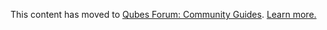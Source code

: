 This content has moved to [Qubes Forum: Community Guides](https://forum.qubes-os.org/t/shrinking-volumes/19027). [Learn more.](https://forum.qubes-os.org/t/announcement-qubes-community-project-has-been-migrated-to-the-forum/20367/)
